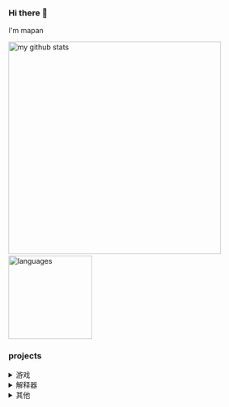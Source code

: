### Hi there 👋

I'm mapan

<p align="left">
    <img src="https://github-readme-stats.vercel.app/api?username=mapan1984&count_private=true&show_icons=true&theme=gruvbox" alt="my github stats" width="420"/>
    &nbsp;
    <img src="https://github-readme-stats.vercel.app/api/top-langs/?username=mapan1984&count_private=true&show_icons=true&layout=compact&theme=gruvbox" alt="languages" height="165">
</p>

### projects

<details>
  <summary>游戏</summary>

* MinMax算法 井字棋(tic-tac-toe) [source code](https://github.com/mapan1984/tic-tac-toe.js) / [preview](https://mapan1984.github.io/tic-tac-toe.js/)
* alpha-beta剪枝算法 五子棋(Renju) [source code](https://github.com/mapan1984/Renju) / [preview](https://mapan1984.github.io/Renju/)
* 贪吃蛇(Snake) [source code](https://github.com/mapan1984/Snake) / [preview](https://mapan1984.github.io/Snake/)
* 2048 [source code](https://github.com/mapan1984/2048) / [preview](https://mapan1984.github.io/2048/)
* 俄罗斯方块(Tetris) [source code](https://github.com/mapan1984/Tetris) / [preview](https://mapan1984.github.io/Tetris/)
* 扫雷(minesweeper) [source code](https://github.com/mapan1984/minesweeper) / [preview](https://mapan1984.github.io/minesweeper/)

</details>


<details>
  <summary>解释器</summary>

* brain fuck 解释器(PyBrainFuck) [source code](https://github.com/mapan1984/PyBrainFuck) / [preview](https://github.com/mapan1984/PyBrainFuck)
* Scheme 解释器(js)(Scmjs) [source code](https://github.com/mapan1984/Scmjs) / [preview](https://mapan1984.github.io/Scmjs/)
* Scheme 解释器(py)(Scmpy) [source code](https://github.com/mapan1984/Scmpy) / [preview](https://scmpy.herokuapp.com/)

</details>


<details>
  <summary>其他</summary>

* IEEE 浮点表示可视化(FloatBits) [source code](https://github.com/mapan1984/FloatBits) / [preview](https://mapan1984.github.io/FloatBits/)
* 寻路算法可视化(PathFinder) [source code](https://github.com/mapan1984/PathFinder) / [preview](https://mapan1984.github.io/PathFinder/)
* 迷宫地图生成(MazeGeneration) [source code](https://github.com/mapan1984/MazeGeneration) / [preview](https://mapan1984.github.io/MazeGeneration/)
* wav 音频生成(riff-wave-pcm) [source code](https://github.com/mapan1984/riff-wave-pcm) / [preview](https://mapan1984.github.io/riff-wave-pcm/)
* 线性拟合(liner-regression) [source code](https://github.com/mapan1984/linear-regression) / [preview](https://mapan1984.github.io/linear-regression/)
* matrix [source code](https://github.com/mapan1984/matrix) / [preview](https://github.com/mapan1984/matrix)
* 立方体(Cube) [source code](https://github.com/mapan1984/Cube) / [preview](https://mapan1984.github.io/Cube/)
* 生成 readme toc [source code](https://github.com/mapan1984/ReadmeTOC)
* game of life [source code](https://github.com/mapan1984/gameOfLife) / [preview](https://mapan1984.github.io/gameOfLife/)
* LangtonAnt [source code](https://github.com/mapan1984/LangtonAnt) / [preview](https://mapan1984.github.io/LangtonAnt/)
* 生成 ASCII 字符画 [source code](https://github.com/mapan1984/ascii-image) / [preview](https://mapan1984.github.io/ascii-image/)

</details>
